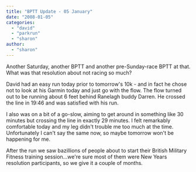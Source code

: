 ```yaml
---
title: "BPTT Update - 05 January"
date: "2008-01-05"
categories: 
  - "david"
  - "parkrun"
  - "sharon"
author: 
  - "sharon"
---
```


Another Saturday, another BPTT and another pre-Sunday-race BPTT at that. What was that resolution about not racing so much?

David had an easy run today prior to tomorrow's 10k - and in fact he chose not to look at his Garmin today and just go with the flow. The flow turned out to be running about 6 feet behind Ranelagh buddy Darren. He crossed the line in 19:46 and was satisfied with his run.

I also was on a bit of a go-slow, aiming to get around in something like 30 minutes but crossing the line in exactly 29 minutes. I felt remarkably comfortable today and my leg didn't trouble me too much at the time. Unfortunately I can't say the same now, so maybe tomorrow won't be happening for me.

After the run we saw bazillions of people about to start their British Military Fitness training session...we're sure most of them were New Years resolution participants, so we give it a couple of months.
